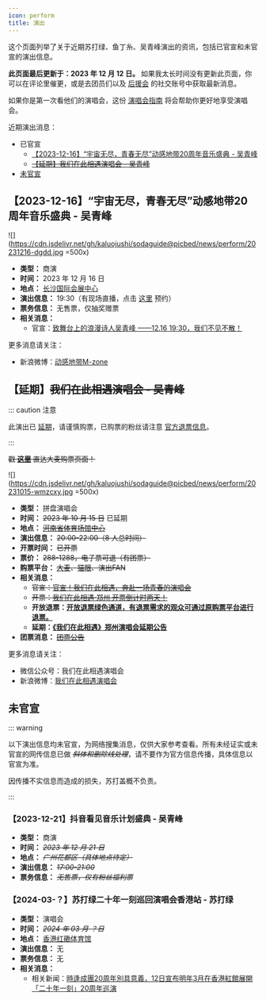 ```yaml
---
icon: perform
title: 演出
---
```


这个页面列举了关于近期苏打绿、鱼丁糸、吴青峰演出的资讯，包括已官宣和未官宣的演出信息。

**此页面最后更新于：2023 年 12 月 12 日。** 如果我太长时间没有更新此页面，你可以在评论里催更，或是去团员们以及 [后援会](/wiki/fans/club) 的社交账号中获取最新消息。

如果你是第一次看他们的演唱会，这份 [演唱会指南](/concerts/guide/) 将会帮助你更好地享受演唱会。

近期演出消息：

- 已官宣
  - [【2023-12-16】“宇宙无尽，青春无尽”动感地带20周年音乐盛典 - 吴青峰](#【2023-12-16】-宇宙无尽-青春无尽-动感地带20周年音乐盛典-吴青峰)
  - ~~[【延期】我们在此相遇演唱会 - 吴青峰](#【延期】我们在此相遇演唱会-吴青峰)~~
- [未官宣](#未官宣)

## 【2023-12-16】“宇宙无尽，青春无尽”动感地带20周年音乐盛典 - 吴青峰

![](https://cdn.jsdelivr.net/gh/kaluojushi/sodaguide@picbed/news/perform/20231216-dgdd.jpg =500x)

- **类型：** 商演
- **时间：** 2023 年 12 月 16 日
- **地点：** [长沙国际会展中心](https://surl.amap.com/mbytILx1732x)
- **演出信息：** 19:30（有现场直播，点击 [这里](http://c.migu.cn/00ix4O) 预约）
- **票务信息：** 无售票，仅抽奖赠票
- **相关消息：**
  - 官宣：[致舞台上的浪漫诗人吴青峰 ——12.16 19:30，我们不见不散！](https://weibo.com/5388677746/NwCY6uDLV)

更多消息请关注：

- 新浪微博：[动感地带M-zone](https://weibo.com/u/5388677746)

## 【延期】~~我们在此相遇演唱会 - 吴青峰~~

::: caution 注意

此演出已 [延期](https://mp.weixin.qq.com/s/VaCPDVV3EzNrFeBZkRyLKA)，请谨慎购票，已购票的粉丝请注意 [官方退票信息](https://weibo.com/7869174949/NmLR0qf0J)。

:::

~~戳 [**这里**](https://detail.damai.cn/item.htm?id=738630625561) 直达大麦购票页面！~~

![](https://cdn.jsdelivr.net/gh/kaluojushi/sodaguide@picbed/news/perform/20231015-wmzcxy.jpg =500x)

- **类型：** 拼盘演唱会
- **时间：** ~~2023 年 10 月 15 日~~ 已延期
- **地点：** ~~[河南省体育场馆中心](https://surl.amap.com/1F07bar1eevW)~~
- **演出信息：** ~~20:00-22:00（8 人总时间）~~
- **开票时间：** ~~已开票~~
- **票价：** ~~288-1288，电子票可退（有团票）~~
- **购票平台：** ~~[大麦](https://detail.damai.cn/item.htm?id=738630625561)、[猫眼](https://www.gewara.com/detail/279921)、演出FAN~~
- **相关消息：**
  - ~~官宣：[官宣！我们在此相遇，奔赴一场青春的演唱会](https://mp.weixin.qq.com/s/5NMnasMzwsp2ZRvzr6mrrg)~~
  - ~~开票：[我们在此相遇·郑州 开票倒计时两天！](https://mp.weixin.qq.com/s/phwI0Xpu_rspFoa6pTmLsw)~~
  - **开放退票：[开放退票绿色通道，有退票需求的观众可通过原购票平台进行退票。](https://weibo.com/7869174949/NmLR0qf0J)**
  - **延期：[《我们在此相遇》郑州演唱会延期公告](https://mp.weixin.qq.com/s/VaCPDVV3EzNrFeBZkRyLKA)**
- **团票消息：** ~~[团票公告](https://weibo.com/6552585714/NkbDqr830)~~

更多消息请关注：
- 微信公众号：我们在此相遇演唱会
- 新浪微博：[我们在此相遇演唱会](https://weibo.com/7869174949)

## 未官宣

::: warning

以下演出信息均未官宣，为网络搜集消息，仅供大家参考查看。所有未经证实或未官宣的网传信息已做 *~~斜体和删除线处理~~*，请不要作为官方信息传播，具体信息以官宣为准。

因传播不实信息而造成的损失，苏打盖概不负责。

:::

### 【2023-12-21】抖音看见音乐计划盛典 - 吴青峰

- **类型：** 商演
- **时间：** *~~2023 年 12 月 21 日~~*
- **地点：** *~~广州花都区（具体地点待定）~~*
- **演出信息：** *~~17:00-21:00~~*
- **票务信息：** *~~无售票，仅有粉丝福利票~~*

### 【2024-03-？】苏打绿二十年一刻巡回演唱会香港站 - 苏打绿

- **类型：** 演唱会
- **时间：** *~~2024 年 03 月 ？日~~*
- **地点：** [香港红磡体育馆](https://surl.amap.com/1vIVcZBBsfYO)
- **演出信息：** 无
- **票务信息：** 无
- **相关消息：**
  - 相关新闻：[時逢成團20周年別具意義，12日宣布明年3月在香港紅館展開「二十年一刻」20周年巡演](https://weibo.com/6552585714/NwNyR96DY)
